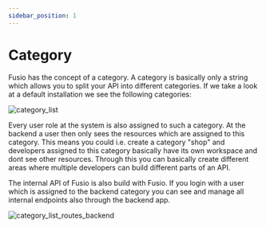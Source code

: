 ```yaml
---
sidebar_position: 1
---
```


# Category

Fusio has the concept of a category. A category is basically only a string which allows you to split your API into
different categories. If we take a look at a default installation we see the following categories:

![category_list](/img/backend/system/category_list.png)

Every user role at the system is also assigned to such a category. At the backend a user then only sees the resources
which are assigned to this category. This means you could i.e. create a category "shop" and developers assigned to this
category basically have its own workspace and dont see other resources. Through this you can basically create different
areas where multiple developers can build different parts of an API.

The internal API of Fusio is also build with Fusio. If you login with a user which is assigned to the backend category
you can see and manage all internal endpoints also through the backend app.

![category_list_routes_backend](/img/backend/system/category_list_routes_backend.png)
